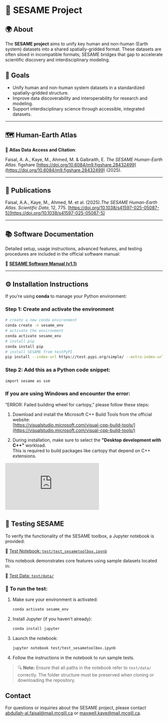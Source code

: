 # 🌱 SESAME Project

## 🌍 About

The **SESAME project** aims to unify key human and non-human (Earth system) datasets into a shared spatially-gridded format. These datasets are often siloed in incompatible formats; SESAME bridges that gap to accelerate scientific discovery and interdisciplinary modeling.

## 🎯 Goals

- Unify human and non-human system datasets in a standardized spatially-gridded structure.
- Improve data discoverability and interoperability for research and modeling.
- Support interdisciplinary science through accessible, integrated datasets.

---

## 🗺️ Human-Earth Atlas

📂 **Atlas Data Access and Citation**:

Faisal, A. A., Kaye, M., Ahmed, M. & Galbraith, E. _The SESAME Human-Earth Atlas_. figshare [https://doi.org/10.6084/m9.figshare.28432499](https://doi.org/10.6084/m9.figshare.28432499) (2025).  


---

## 📄 Publications

Faisal, A.A., Kaye, M., Ahmed, M. et al. (2025)._The SESAME Human-Earth Atlas_. *Scientific Data*, 12, 775. [https://doi.org/10.1038/s41597-025-05087-5](https://doi.org/10.1038/s41597-025-05087-5)

---

## 📚 Software Documentation

Detailed setup, usage instructions, advanced features, and testing procedures are included in the official software manual:

📄 [**SESAME Software Manual (v1.1)**](docs/SESAME-Software_Manual_v1.1.pdf)

---

## ⚙️ Installation Instructions

If you're using **conda** to manage your Python environment:

### Step 1: Create and activate the environment

```bash
# create a new conda environment
conda create -n sesame_env
# activate the environment
conda activate sesame_env
# install pip
conda install pip
# install SESAME from testPyPI
pip install --index-url https://test.pypi.org/simple/ --extra-index-url https://pypi.org/simple sesame==0.1.0
```
### Step 2: Add this as a Python code snippet:
```bash
import sesame as ssm 
```

### If you are using Windows and encounter the error: 
“ERROR: Failed building wheel for cartopy,” please follow these steps:

1. Download and install the Microsoft C++ Build Tools from the official website:  
   [https://visualstudio.microsoft.com/visual-cpp-build-tools/](https://visualstudio.microsoft.com/visual-cpp-build-tools/)

2. During installation, make sure to select the **"Desktop development with C++"** workload.  
   This is required to build packages like cartopy that depend on C++ extensions.

![Visual Studio Build Tools Installation](https://github.com/A2Faisal/SESAME/blob/main/docs/SESAME-Software_Manual_v1.1.pdf)


## 🧪 Testing SESAME

To verify the functionality of the SESAME toolbox, a Jupyter notebook is provided:

📓 [Test Notebook: `test/test_sesametoolbox.ipynb`](https://github.com/A2Faisal/SESAME/blob/main/test/test_sesametoolbox.ipynb)

This notebook demonstrates core features using sample datasets located in:

📁 [Test Data: `test/data/`](https://github.com/A2Faisal/SESAME/tree/main/test/data)

### 📌 To run the test:

1. Make sure your environment is activated:
    ```bash
    conda activate sesame_env
    ```

2. Install Jupyter (if you haven't already):
    ```bash
    conda install jupyter
    ```

3. Launch the notebook:
    ```bash
    jupyter notebook test/test_sesametoolbox.ipynb
    ```

4. Follow the instructions in the notebook to run sample tests.

> 🔍 **Note:** Ensure that all paths in the notebook refer to `test/data/` correctly. The folder structure must be preserved when cloning or downloading the repository.

## Contact
For questions or inquiries about the SESAME project, please contact [abdullah-al.faisal@mail.mcgill.ca](mailto:abdullah-al.faisal@mail.mcgill.ca) or [maxwell.kaye@mail.mcgill.ca](mailto:maxwell.kaye@mail.mcgill.ca).
